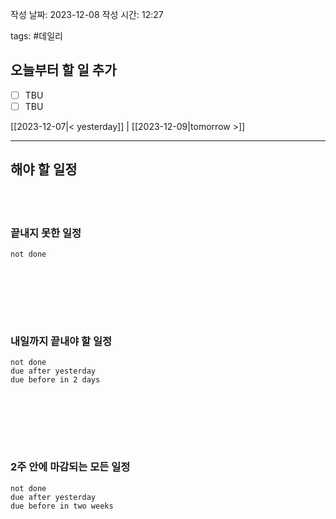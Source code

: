 
작성 날짜: 2023-12-08
작성 시간: 12:27

tags: #데일리

## 오늘부터 할 일 추가
- [ ] TBU  
- [ ] TBU

[[2023-12-07|< yesterday]] | [[2023-12-09|tomorrow >]]  
  
---  
## 해야 할 일정  

<br></br>
### 끝내지 못한 일정

```tasks
not done
```
<br></br>

<br></br>
### 내일까지 끝내야 할 일정
```tasks
not done
due after yesterday
due before in 2 days
```
<br></br>

<br></br>
### 2주 안에 마감되는 모든 일정
```tasks
not done
due after yesterday
due before in two weeks
```